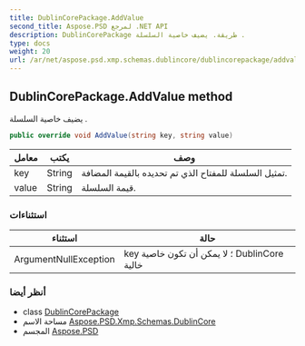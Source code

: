 ```yaml
---
title: DublinCorePackage.AddValue
second_title: Aspose.PSD لمرجع .NET API
description: DublinCorePackage طريقة. يضيف خاصية السلسلة .
type: docs
weight: 20
url: /ar/net/aspose.psd.xmp.schemas.dublincore/dublincorepackage/addvalue/
---
```

## DublinCorePackage.AddValue method

يضيف خاصية السلسلة .

```csharp
public override void AddValue(string key, string value)
```

| معامل | يكتب | وصف |
| --- | --- | --- |
| key | String | تمثيل السلسلة للمفتاح الذي تم تحديده بالقيمة المضافة. |
| value | String | قيمة السلسلة. |

### استثناءات

| استثناء | حالة |
| --- | --- |
| ArgumentNullException | key ؛ لا يمكن أن تكون خاصية DublinCore خالية |

### أنظر أيضا

* class [DublinCorePackage](../)
* مساحة الاسم [Aspose.PSD.Xmp.Schemas.DublinCore](../../dublincorepackage/)
* المجسم [Aspose.PSD](../../../)


